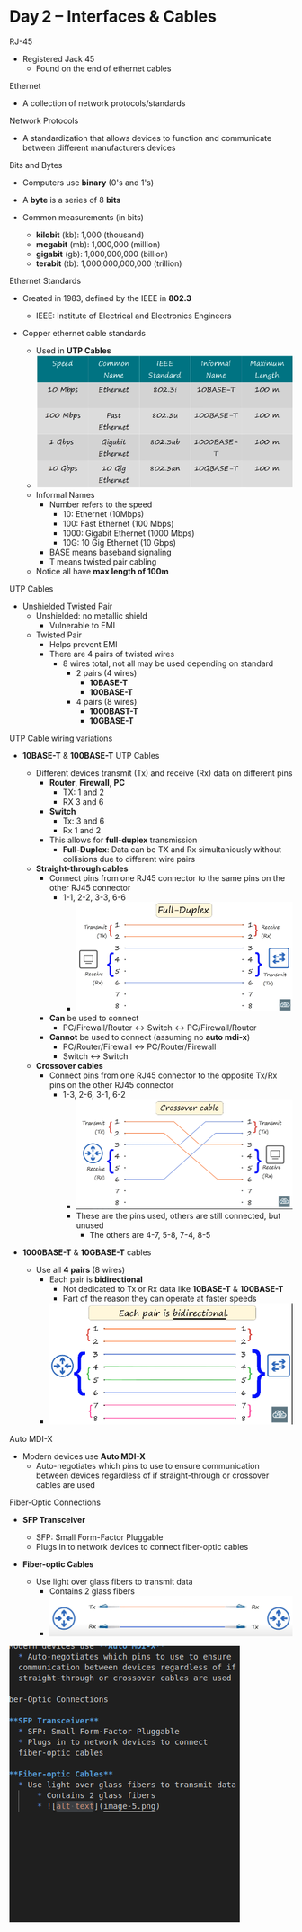 # Day 2 – Interfaces & Cables

RJ-45

* Registered Jack 45
    * Found on the end of ethernet cables

Ethernet

* A collection of network protocols/standards

Network Protocols

* A standardization that allows devices to function and communicate between different manufacturers devices

Bits and Bytes

* Computers use **binary** (0's and 1's)

* A **byte** is a series of 8 **bits**

* Common measurements (in bits)

    * **kilobit** (kb): 1,000 (thousand)
    * **megabit** (mb): 1,000,000 (million)
    * **gigabit** (gb): 1,000,000,000 (billion)
    * **terabit** (tb): 1,000,000,000,000 (trillion)

Ethernet Standards

* Created in 1983, defined by the IEEE in **802.3**
    * IEEE: Institute of Electrical and Electronics Engineers

* Copper ethernet cable standards
    * Used in **UTP Cables**
    * ![Table of standards](./images/image.png)
    * Informal Names
        * Number refers to the speed
            * 10: Ethernet (10Mbps)
            * 100: Fast Ethernet (100 Mbps)
            * 1000: Gigabit Ethernet (1000 Mbps)
            * 10G: 10 Gig Ethernet (10 Gbps)
        * BASE means baseband signaling
        * T means twisted pair cabling
    * Notice all have **max length of 100m**

UTP Cables

* Unshielded Twisted Pair
    * Unshielded: no metallic shield
        * Vulnerable to EMI
    * Twisted Pair
        * Helps prevent EMI
        * There are 4 pairs of twisted wires
            * 8 wires total, not all may be used depending on standard
                * 2 pairs (4 wires)
                    * **10BASE-T**
                    * **100BASE-T**
                * 4 pairs (8 wires)
                    * **1000BAST-T**
                    * **10GBASE-T**
        
UTP Cable wiring variations

* **10BASE-T** & **100BASE-T** UTP Cables
    * Different devices transmit (Tx) and receive (Rx) data on different pins
        * **Router**, **Firewall**, **PC**
            * TX: 1 and 2
            * RX 3 and 6
        * **Switch**
            * Tx: 3 and 6
            * Rx 1 and 2
        * This allows for **full-duplex** transmission
            * **Full-Duplex**: Data can be TX and Rx simultaniously without collisions due to different wire pairs
    * **Straight-through cables**
        * Connect pins from one RJ45 connector to the same pins on the other RJ45 connector
            * 1-1, 2-2, 3-3, 6-6
                * ![Diagram of straight-through cable](./images/image-1.png)
        * **Can** be used to connect
            * PC/Firewall/Router <-> Switch <-> PC/Firewall/Router
        * **Cannot** be used to connect (assuming no **auto mdi-x**)
            * PC/Router/Firewall <-> PC/Router/Firewall
            * Switch <-> Switch
    * **Crossover cables**
        * Connect pins from one RJ45 connector to the opposite Tx/Rx pins on the other RJ45 connector
            * 1-3, 2-6, 3-1, 6-2
                * ![Diagram of crossover cable](./images/image-2.png)
                * These are the pins used, others are still connected, but unused
                    * The others are 4-7, 5-8, 7-4, 8-5

* **1000BASE-T** & **10GBASE-T** cables
    * Use all **4 pairs** (8 wires)
        * Each pair is **bidirectional**
            * Not dedicated to Tx or Rx data like **10BASE-T** & **100BASE-T**
            * Part of the reason they can operate at faster speeds
        * ![1000BASE-T & 10GBASE-T cables](./images/image-4.png)

Auto MDI-X

* Modern devices use **Auto MDI-X**
    * Auto-negotiates which pins to use to ensure communication between devices regardless of if straight-through or crossover cables are used

Fiber-Optic Connections

* **SFP Transceiver**
    * SFP: Small Form-Factor Pluggable
    * Plugs in to network devices to connect fiber-optic cables

* **Fiber-optic Cables**
    * Use light over glass fibers to transmit data
        * Contains 2 glass fibers
        * ![alt text](./images/image-5.png)

![](images/img-2025-08-20-23-47-22.png)